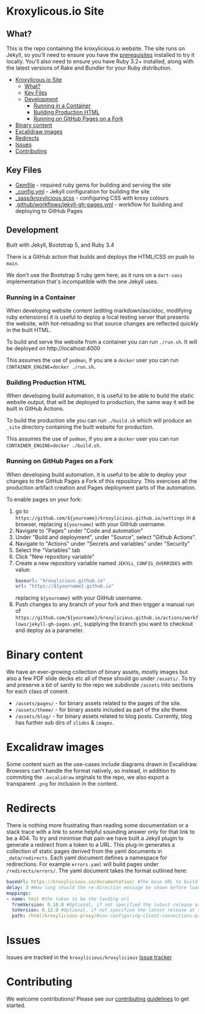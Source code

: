 # Kroxylicous.io Site

## What?

This is the repo containing the kroxylicious.io website.
The site runs on Jekyll, so you'll need to ensure you have the [prerequisites](https://jekyllrb.com/docs/) installed to try it locally.
You'll also need to ensure you have Ruby 3.2+ installed, along with the latest versions of Rake and Bundler for your Ruby distribution.

<!-- TOC -->
* [Kroxylicous.io Site](#kroxylicousio-site)
  * [What?](#what)
  * [Key Files](#key-files)
  * [Development](#development)
    * [Running in a Container](#running-in-a-container)
    * [Building Production HTML](#building-production-html)
    * [Running on GitHub Pages on a Fork](#running-on-github-pages-on-a-fork)
* [Binary content](#binary-content)
* [Excalidraw images](#excalidraw-images)
* [Redirects](#redirects)
* [Issues](#issues)
* [Contributing](#contributing)
<!-- TOC -->

## Key Files
- [Gemfile](Gemfile) - required ruby gems for building and serving the site
- [_config.yml](_config.yml) - Jekyll configuration for building the site
- [_sass/kroxylicious.scss](_sass/kroxylicious.scss) - configuring CSS with kroxy colours
- [.github/workflows/jekyll-gh-pages.yml](.github/workflows/jekyll-gh-pages.yml) - workflow for building and deploying to GitHub Pages

## Development

Built with Jekyll, Bootstrap 5, and Ruby 3.4

There is a GitHub action that builds and deploys the HTML/CSS on push to `main`.

We don't use the Bootstrap 5 ruby gem here, as it runs on a
`dart-sass` implementation that's incompatible with the one Jekyll uses.

### Running in a Container

When developing website content (editing markdown/asciidoc, modifying ruby extensions) it is useful to deploy a
local testing server that presents the website, with hot-reloading so that source changes are reflected quickly
in the built HTML.

To build and serve the website from a container you can run `./run.sh`. It will be deployed on http://localhost:4000

This assumes the use of `podman`, if you are a `docker` user you can run `CONTAINER_ENGINE=docker ./run.sh`.

### Building Production HTML

When developing build automation, it is useful to be able to build the static website output, that will be deployed to production, the
same way it will be built in GitHub Actions.

To build the production site you can run `./build.sh` which will produce an `_site` directory containing the built website for production.

This assumes the use of `podman`, if you are a `docker` user you can run `CONTAINER_ENGINE=docker ./build.sh`.

### Running on GitHub Pages on a Fork

When developing build automation, it is useful to be able to deploy your changes to the GitHub Pages a Fork of this repository. This
exercises all the production artifact creation and Pages deployment parts of the automation.

To enable pages on your fork:
1. go to `https://github.com/${yourname}/kroxylicious.github.io/settings` in a browser, replacing `${yourname}` with your GitHub username.
2. Navigate to "Pages" under "Code and automation"
3. Under "Build and deployment", under "Source", select "Github Actions".
4. Navigate to "Actions" under "Secrets and variables" under "Security"
5. Select the "Variables" tab
6. Click "New repository variable"
7. Create a new repository variable named `JEKYLL_CONFIG_OVERRIDES` with value:
   ```yaml
   baseurl: "kroxylicious.github.io"
   url: "https://${yourname}.github.io"
   ```
   replacing `${yourname}` with your GitHub username.
8. Push changes to any branch of your fork and then trigger a manual run of `https://github.com/${yourname}/kroxylicious.github.io/actions/workflows/jekyll-gh-pages.yml`,
   supplying the branch you want to checkout and deploy as a parameter. 

# Binary content

We have an ever-growing collection of binary assets, mostly images but also a few PDF slide decks etc all of these
should go under `/assets/`. To try and preserve a bit of sanity to the repo we subdivide `/assets` into sections for each class of conent.
- `/assets/pages/` - for binary assets related to the pages of the site.
- `/assets/theme/` - for binary assets included as part of the site theme
- `/assets/blog/` - for binary assets related to blog posts. Currently, blog has further sub dirs of `slides` & `images`.

# Excalidraw images

Some content such as the use-cases include diagrams drawn in Excalidraw.  Browsers can't handle the format natively, so instead, in addition to
commiting the `.excalidraw` orginals to the repo, we also export a transparent `.png` for inclusion in the content.

# Redirects
There is nothing more frustrating than reading some documentation or a stack trace with a link to some helpful sounding answer only for that link to be a 404. To try and minimise that pain we have built a Jekyll plugin to generate a redirect from a token to a URL. This plug-in generates a collection of static pages derived from the yaml documents in `_data/redirects`.
Each yaml document defines a namespace for redirections. For example `errors.yaml` will build pages under `/redirects/errors/`. The yaml document takes the format outlined here:

```yaml
baseUrl: https://kroxylicious.io/documentation/ #The base URL to build redirects from
delay: 3 #How long should the re-direction message be shown before loading the target. Defaults to 1.
mappings:
- name: test #the token to be the landing url
  fromVersion: 0.10.0 #Optional, if not specified the latest release at time of site build is used. 
  toVersion: 0.12.0 #Optional, if not specified the latest release at time of site build  is used.
  path: /html/kroxylicious-proxy/#con-configuring-client-connections-proxy # the path within the baseUrl
```

# Issues

Issues are tracked in the `kroxylicious/kroxylicious` [Issue tracker](https://github.com/kroxylicious/kroxylicious/issues)

# Contributing

We welcome contributions! Please see our [contributing guidelines](https://github.com/kroxylicious/.github/blob/main/CONTRIBUTING.md) to get started.